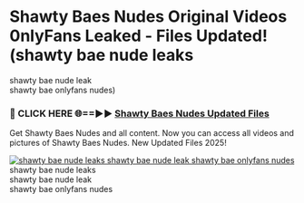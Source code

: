 # Shawty Baes Nudes Original Videos 0nlyFans Leaked - Files Updated! (shawty bae nude leaks<br>
shawty bae nude leak<br>
shawty bae onlyfans nudes)

<h3>🔴 CLICK HERE 🌐==►► <a href="https://tinyurl.com/2p9ay9w9" rel="nofollow">Shawty Baes Nudes Updated Files</a></h3>

Get Shawty Baes Nudes and all content. Now you can access all videos and pictures of Shawty Baes Nudes. New Updated Files 2025!

[![shawty bae nude leaks<br>
shawty bae nude leak<br>
shawty bae onlyfans nudes](https://i.imgur.com/KQgVmj3.gif)](https://tinyurl.com/2p9ay9w9)
shawty bae nude leaks<br>
shawty bae nude leak<br>
shawty bae onlyfans nudes